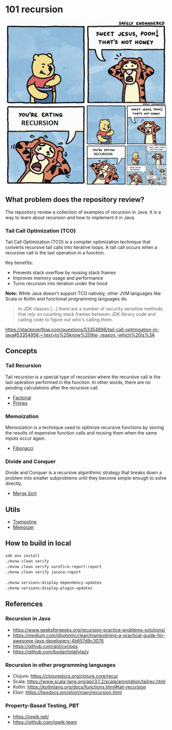 # 101 recursion

![docs](./docs/recursion.jpg)

## What problem does the repository review?

The repository review a collection of examples of recursion in Java. It is a way to learn about recursion and how to implement it in Java.

### Tail Call Optimization (TCO) 

Tail Call Optimization (TCO) is a compiler optimization technique that converts recursive tail calls into iterative loops. A tail call occurs when a recursive call is the last operation in a function.

Key benefits:
- Prevents stack overflow by reusing stack frames
- Improves memory usage and performance
- Turns recursion into iteration under the hood

**Note:** While Java doesn't support TCO natively, other JVM languages like Scala or Kotlin and functional programming languages do.

> In JDK classes [...] there are a number of security sensitive methods that rely on counting stack frames between JDK library code and calling code to figure out who's calling them.

https://stackoverflow.com/questions/53354898/tail-call-optimisation-in-java#53354956:~:text=to%20know%20the-,reason,-which%20is%3A

## Concepts

### Tail Recursion

Tail recursion is a special type of recursion where the recursive call is the last operation performed in the function. In other words, there are no pending calculations after the recursive call.

- [Factorial](./src/main/java/info/jab/recursion/Factorial.java)
- [Primes](./src/main/java/info/jab/recursion/Primes.java)

### Memoization

Memoization is a technique used to optimize recursive functions by storing the results of expensive function calls and reusing them when the same inputs occur again.

- [Fibonacci](./src/main/java/info/jab/recursion/Fibonacci.java)

### Divide and Conquer

Divide and Conquer is a recursive algorithmic strategy that breaks down a problem into smaller subproblems until they become simple enough to solve directly.

- [Merge Sort](./src/main/java/info/jab/recursion/MergeSort.java)

## Utils

- [Trampoline](./src/main/java/info/jab/recursion/utils/Trampoline.java)
- [Memoizer](./src/main/java/info/jab/recursion/utils/Memoizer.java)

## How to build in local

```bash
sdk env install
./mvnw clean verify
./mvnw clean verify surefire-report:report
./mvnw clean verify jacoco:report

./mvnw versions:display-dependency-updates
./mvnw versions:display-plugin-updates
```

## References

### Recursion in Java

- https://www.geeksforgeeks.org/recursion-practice-problems-solutions/
- https://medium.com/@johnmcclean/trampolining-a-practical-guide-for-awesome-java-developers-4b657d9c3076
- https://github.com/aol/cyclops 
- https://github.com/bodar/totallylazy

### Recursion in other programming languages

- Clojure: https://clojuredocs.org/clojure.core/recur
- Scala:   https://www.scala-lang.org/api/3.1.2/scala/annotation/tailrec.html
- Kotlin:  https://kotlinlang.org/docs/functions.html#tail-recursion
- Elixir:  https://hexdocs.pm/elixir/main/recursion.html

### Property-Based Testing, PBT

- https://jqwik.net/
- https://github.com/jqwik-team
